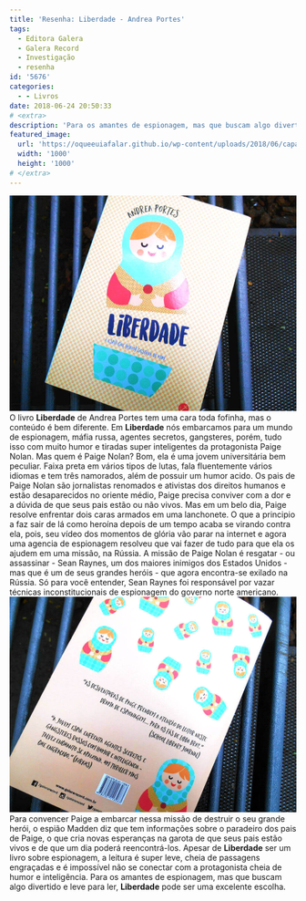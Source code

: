 ```yaml
---
title: 'Resenha: Liberdade - Andrea Portes'
tags:
  - Editora Galera
  - Galera Record
  - Investigação
  - resenha
id: '5676'
categories:
  - - Livros
date: 2018-06-24 20:50:33
# <extra>
description: 'Para os amantes de espionagem, mas que buscam algo divertido e leve para ler, Liberdade pode ser uma escolha muito boa e divertida'
featured_image: 
  url: 'https://oqueeuiafalar.github.io/wp-content/uploads/2018/06/capa-livro-liberdade-andrea-portes.jpg'
  width: '1000'
  height: '1000'
# </extra>
---
```


![Capa do livro - Liberdade de Andrea Portes](/wp-content/uploads/2018/06/capa-livro-liberdade-andrea-portes.jpg "Capa do livro - Liberdade de Andrea Portes") O livro **Liberdade** de Andrea Portes tem uma cara toda fofinha, mas o conteúdo é bem diferente. Em **Liberdade** nós embarcamos para um mundo de espionagem, máfia russa, agentes secretos, gangsteres, porém, tudo isso com muito humor e tiradas super inteligentes da protagonista Paige Nolan. Mas quem é Paige Nolan? Bom, ela é uma jovem universitária bem peculiar. Faixa preta em vários tipos de lutas, fala fluentemente vários idiomas e tem três namorados, além de possuir um humor acido. Os pais de Paige Nolan são jornalistas renomados e ativistas dos direitos humanos e estão desaparecidos no oriente médio, Paige precisa conviver com a dor e a dúvida de que seus pais estão ou não vivos. Mas em um belo dia, Paige resolve enfrentar dois caras armados em uma lanchonete. O que a principio a faz sair de lá como heroína depois de um tempo acaba se virando contra ela, pois, seu vídeo dos momentos de glória vão parar na internet e agora uma agencia de espionagem resolveu que vai fazer de tudo para que ela os ajudem em uma missão, na Rússia. A missão de Paige Nolan é resgatar - ou assassinar - Sean Raynes, um dos maiores inimigos dos Estados Unidos - mas que é um de seus grandes heróis - que agora encontra-se exilado na Rússia. Só para você entender, Sean Raynes foi responsável por vazar técnicas inconstitucionais de espionagem do governo norte americano. ![contra capa livro - liberdade - andrea portes](/wp-content/uploads/2018/06/contra-capa-livro-liberdade-andrea-portes.jpg "contra capa livro - liberdade - andrea portes") Para convencer Paige a embarcar nessa missão de destruir o seu grande herói, o espião Madden diz que tem informações sobre o paradeiro dos pais de Paige, o que cria novas esperanças na garota de que seus pais estão vivos e de que um dia poderá reencontrá-los. Apesar de **Liberdade** ser um livro sobre espionagem, a leitura é super leve, cheia de passagens engraçadas e é impossível não se conectar com a protagonista cheia de humor e inteligência. Para os amantes de espionagem, mas que buscam algo divertido e leve para ler, **Liberdade** pode ser uma excelente escolha.
